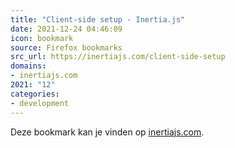```yaml
---
title: "Client-side setup - Inertia.js"
date: 2021-12-24 04:46:09
icon: bookmark
source: Firefox bookmarks
src_url: https://inertiajs.com/client-side-setup
domains:
- inertiajs.com
2021: "12"
categories:
- development
---
```

Deze bookmark kan je vinden op [inertiajs.com](https://inertiajs.com/client-side-setup).
